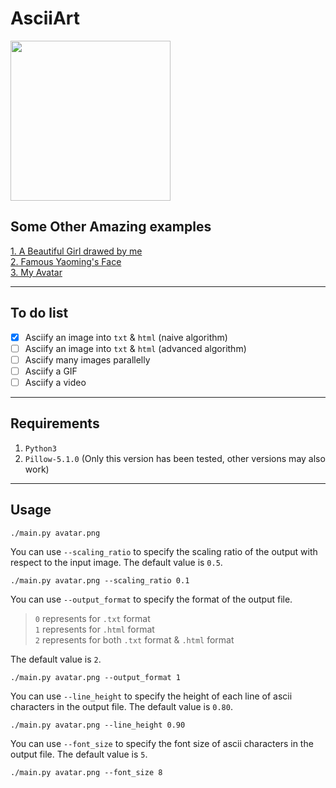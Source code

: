 # AsciiArt

<img src="https://raw.githubusercontent.com/zhoudaxia233/AsciiArt/develop/cover.png" width="256">

## Some Other Amazing examples
[1. A Beautiful Girl drawed by me]()  
[2. Famous Yaoming's Face]()  
[3. My Avatar]()

---
## To do list
- [x] Asciify an image into `txt` & `html` (naive algorithm)
- [ ] Asciify an image into `txt` & `html` (advanced algorithm)
- [ ] Asciify many images parallelly
- [ ] Asciify a GIF
- [ ] Asciify a video

---
## Requirements
1. `Python3`
2. `Pillow-5.1.0` (Only this version has been tested, other versions may also work)

---

## Usage
```
./main.py avatar.png
```
You can use `--scaling_ratio` to specify the scaling ratio of the output with respect to the input image. The default value is `0.5`.  
```
./main.py avatar.png --scaling_ratio 0.1
```

You can use `--output_format` to specify the format of the output file.  
>`0` represents for `.txt` format  
`1` represents for `.html` format  
`2` represents for both `.txt` format & `.html` format

The default value is `2`.
```
./main.py avatar.png --output_format 1
```

You can use `--line_height` to specify the height of each line of ascii characters in the output file. The default value is `0.80`.
```
./main.py avatar.png --line_height 0.90
```

You can use `--font_size` to specify the font size of ascii characters in the output file. The default value is `5`.
```
./main.py avatar.png --font_size 8
```
